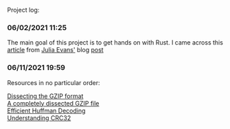 Project log:

### 06/02/2021 11:25

The main goal of this project is to get hands on with Rust. I came across this [article](http://www.infinitepartitions.com/art001.html) from [Julia Evans'](https://twitter.com/b0rk) blog [post](https://jvns.ca/blog/2013/10/24/day-16-gzip-plus-poetry-equals-awesome/)

### 06/11/2021 19:59

Resources in no particular order:

[Dissecting the GZIP format](https://commandlinefanatic.com/cgi-bin/showarticle.cgi?article=art001)\
[A completely dissected GZIP file](https://commandlinefanatic.com/cgi-bin/showarticle.cgi?article=art053)\
[Efficient Huffman Decoding](https://commandlinefanatic.com/cgi-bin/showarticle.cgi?article=art007)\
[Understanding CRC32](https://commandlinefanatic.com/cgi-bin/showarticle.cgi?article=art008)
